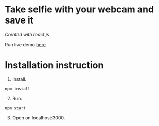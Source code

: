 # Take selfie with your webcam and save it

_Created with react.js_

Run live demo [here](https://drednes.github.io/demo/webcam-selfie/)

# Installation instruction

1. Install.

```bash
npm install
```

2. Run.

```bash
npm start
```

3. Open on localhost:3000.

